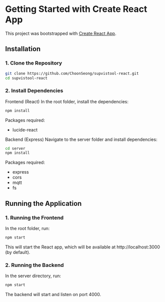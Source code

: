 # Getting Started with Create React App

This project was bootstrapped with [Create React App](https://github.com/facebook/create-react-app).

## Installation

### 1. Clone the Repository

```bash
git clone https://github.com/ChoonSeong/supvistool-react.git
cd supvistool-react
```

### 2. Install Dependencies

Frontend (React)
In the root folder, install the dependencies:

```bash
npm install
```

Packages required:

- lucide-react

Backend (Express)
Navigate to the server folder and install dependencies:

```bash
cd server
npm install
```

Packages required:

- express
- cors
- mqtt
- fs

## Running the Application

### 1. Running the Frontend

In the root folder, run:

```bash
npm start
```

This will start the React app, which will be available at http://localhost:3000 (by default).

### 2. Running the Backend

In the server directory, run:

```bash
npm start
```

The backend will start and listen on port 4000.
